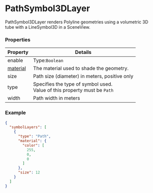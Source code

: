 # PathSymbol3DLayer

PathSymbol3DLayer renders Polyline geometries using a volumetric 3D tube with a LineSymbol3D in a SceneView.

### Properties

| Property | Details
| --- | ---
| enable | Type:`Boolean`
| [material](material.md) | The material used to shade the geometry.
| size | Path size (diameter) in meters, positive only
| type | Specifies the type of symbol used.<br>Value of this property must be `Path`
| width | Path width in meters


### Example

```json
{
  "symbolLayers": [
    {
      "type": "Path",
      "material": {
        "color": [
          255,
          0,
          0
        ]
      },
      "size": 12
    }
  ]
}
```

